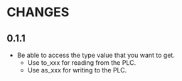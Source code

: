 # CHANGES

## 0.1.1

- Be able to access the type value that you want to get.
  - Use to_xxx for reading from the PLC.
  - Use as_xxx for writing to the PLC.
